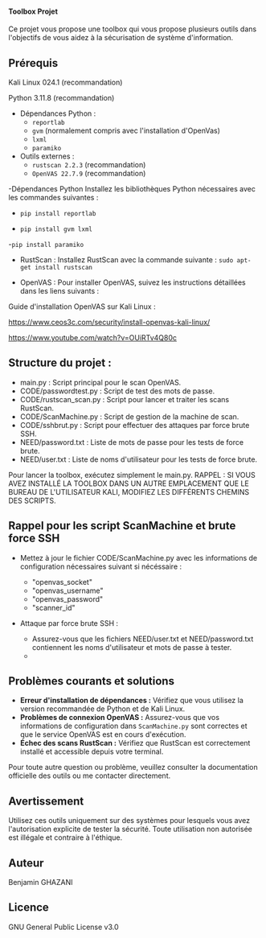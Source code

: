 #### Toolbox Projet

Ce projet vous propose une toolbox qui vous propose plusieurs outils dans l'objectifs de vous aidez à la sécurisation de système d'information.

## Prérequis

Kali Linux 024.1 (recommandation)

Python 3.11.8 (recommandation)

- Dépendances Python :
  - `reportlab`
  - `gvm` (normalement compris avec l'installation d'OpenVas)
  - `lxml`
  - `paramiko`
- Outils externes :
  - `rustscan 2.2.3` (recommandation)
  - `OpenVAS 22.7.9` (recommandation)


-Dépendances Python
 Installez les bibliothèques Python nécessaires avec les commandes suivantes :
  - `pip install reportlab`

  - `pip install gvm lxml`

  -`pip install paramiko`

- RustScan :
Installez RustScan avec la commande suivante :
`sudo apt-get install rustscan`

- OpenVAS :
Pour installer OpenVAS, suivez les instructions détaillées dans les liens suivants :

Guide d'installation OpenVAS sur Kali Linux :

https://www.ceos3c.com/security/install-openvas-kali-linux/

https://www.youtube.com/watch?v=OUiRTv4Q80c

## Structure du projet :

  - main.py : Script principal pour le scan OpenVAS.
  - CODE/passwordtest.py : Script de test des mots de passe.
  - CODE/rustscan_scan.py : Script pour lancer et traiter les scans RustScan.
  - CODE/ScanMachine.py : Script de gestion de la machine de scan.
  - CODE/sshbrut.py : Script pour effectuer des attaques par force brute SSH.
  - NEED/password.txt : Liste de mots de passe pour les tests de force brute.
  - NEED/user.txt : Liste de noms d'utilisateur pour les tests de force brute.

Pour lancer la toolbox, exécutez simplement le main.py. RAPPEL : SI VOUS AVEZ INSTALLÉ LA TOOLBOX DANS UN AUTRE EMPLACEMENT QUE LE BUREAU DE L'UTILISATEUR KALI, MODIFIEZ LES DIFFÉRENTS CHEMINS DES SCRIPTS.

## Rappel pour les script ScanMachine et brute force SSH

- Mettez à jour le fichier CODE/ScanMachine.py avec les informations de configuration nécessaires suivant si nécéssaire :
  - "openvas_socket"
  - "openvas_username"
  - "openvas_password"
  - "scanner_id"
    

- Attaque par force brute SSH :
  - Assurez-vous que les fichiers NEED/user.txt et NEED/password.txt contiennent les noms d'utilisateur et mots de passe à tester.
  - 

 ## Problèmes courants et solutions

- **Erreur d'installation de dépendances :** Vérifiez que vous utilisez la version recommandée de Python et de Kali Linux.
- **Problèmes de connexion OpenVAS :** Assurez-vous que vos informations de configuration dans `ScanMachine.py` sont correctes et que le service OpenVAS est en cours d'exécution.
- **Échec des scans RustScan :** Vérifiez que RustScan est correctement installé et accessible depuis votre terminal.

Pour toute autre question ou problème, veuillez consulter la documentation officielle des outils ou me contacter directement.


## Avertissement
Utilisez ces outils uniquement sur des systèmes pour lesquels vous avez l'autorisation explicite de tester la sécurité. Toute utilisation non autorisée est illégale et contraire à l'éthique.

## Auteur
Benjamin GHAZANI

## Licence
GNU General Public License v3.0
